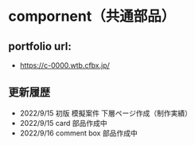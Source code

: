 # compornent（共通部品）

## portfolio url:

- https://c-0000.wtb.cfbx.jp/

## 更新履歴

- 2022/9/15 初版 模擬案件 下層ページ作成（制作実績）
- 2022/9/15 card 部品作成中
- 2022/9/16 comment box 部品作成中

